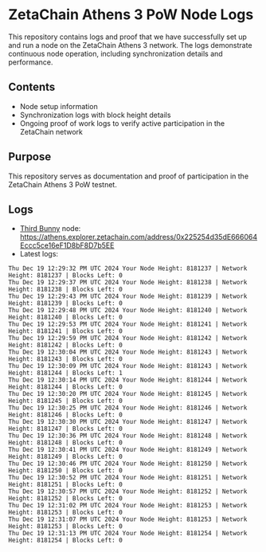 # ZetaChain Athens 3 PoW Node Logs
This repository contains logs and proof that we have successfully set up and run a node on the ZetaChain Athens 3 network. The logs demonstrate continuous node operation, including synchronization details and performance.

## Contents
- Node setup information
- Synchronization logs with block height details
- Ongoing proof of work logs to verify active participation in the ZetaChain network

## Purpose
This repository serves as documentation and proof of participation in the ZetaChain Athens 3 PoW testnet.

## Logs

- [Third Bunny](https://thirdbunny.xyz/) node: https://athens.explorer.zetachain.com/address/0x225254d35dE666064Eccc5ce16eF1D8bF8D7b5EE
- Latest logs:
```
Thu Dec 19 12:29:32 PM UTC 2024 Your Node Height: 8181237 | Network Height: 8181237 | Blocks Left: 0
Thu Dec 19 12:29:37 PM UTC 2024 Your Node Height: 8181238 | Network Height: 8181238 | Blocks Left: 0
Thu Dec 19 12:29:43 PM UTC 2024 Your Node Height: 8181239 | Network Height: 8181239 | Blocks Left: 0
Thu Dec 19 12:29:48 PM UTC 2024 Your Node Height: 8181240 | Network Height: 8181240 | Blocks Left: 0
Thu Dec 19 12:29:53 PM UTC 2024 Your Node Height: 8181241 | Network Height: 8181241 | Blocks Left: 0
Thu Dec 19 12:29:59 PM UTC 2024 Your Node Height: 8181242 | Network Height: 8181242 | Blocks Left: 0
Thu Dec 19 12:30:04 PM UTC 2024 Your Node Height: 8181243 | Network Height: 8181243 | Blocks Left: 0
Thu Dec 19 12:30:09 PM UTC 2024 Your Node Height: 8181243 | Network Height: 8181244 | Blocks Left: 1
Thu Dec 19 12:30:14 PM UTC 2024 Your Node Height: 8181244 | Network Height: 8181244 | Blocks Left: 0
Thu Dec 19 12:30:20 PM UTC 2024 Your Node Height: 8181245 | Network Height: 8181245 | Blocks Left: 0
Thu Dec 19 12:30:25 PM UTC 2024 Your Node Height: 8181246 | Network Height: 8181246 | Blocks Left: 0
Thu Dec 19 12:30:30 PM UTC 2024 Your Node Height: 8181247 | Network Height: 8181247 | Blocks Left: 0
Thu Dec 19 12:30:36 PM UTC 2024 Your Node Height: 8181248 | Network Height: 8181248 | Blocks Left: 0
Thu Dec 19 12:30:41 PM UTC 2024 Your Node Height: 8181249 | Network Height: 8181249 | Blocks Left: 0
Thu Dec 19 12:30:46 PM UTC 2024 Your Node Height: 8181250 | Network Height: 8181250 | Blocks Left: 0
Thu Dec 19 12:30:52 PM UTC 2024 Your Node Height: 8181251 | Network Height: 8181251 | Blocks Left: 0
Thu Dec 19 12:30:57 PM UTC 2024 Your Node Height: 8181252 | Network Height: 8181252 | Blocks Left: 0
Thu Dec 19 12:31:02 PM UTC 2024 Your Node Height: 8181253 | Network Height: 8181253 | Blocks Left: 0
Thu Dec 19 12:31:07 PM UTC 2024 Your Node Height: 8181253 | Network Height: 8181253 | Blocks Left: 0
Thu Dec 19 12:31:13 PM UTC 2024 Your Node Height: 8181254 | Network Height: 8181254 | Blocks Left: 0
```
